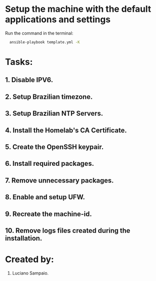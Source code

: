 # Setup the machine with the default applications and settings

Run the command in the terminal:
```bash
  ansible-playbook template.yml -K
```

# Tasks:

## 1. Disable IPV6.

## 2. Setup Brazilian timezone.

## 3. Setup Brazilian NTP Servers.

## 4. Install the Homelab's CA Certificate.

## 5. Create the OpenSSH keypair.

## 6. Install required packages.

## 7. Remove unnecessary packages.

## 8. Enable and setup UFW.

## 9. Recreate the machine-id.

## 10. Remove logs files created during the installation.

# Created by: 

1. Luciano Sampaio.